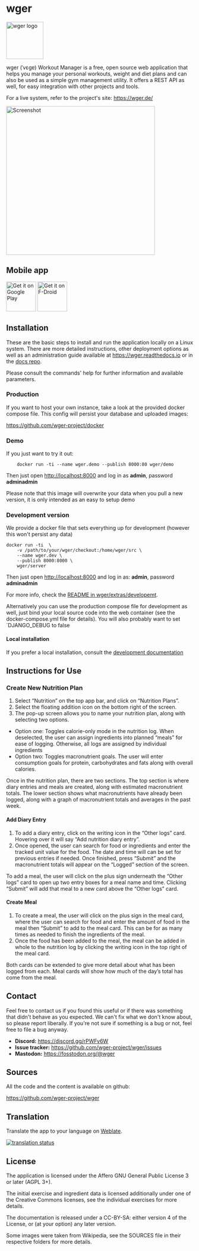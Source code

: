 ﻿# wger

<img src="https://raw.githubusercontent.com/wger-project/wger/master/wger/core/static/images/logos/logo.png" width="100" height="100"  alt="wger logo"/>

wger (ˈvɛɡɐ) Workout Manager is a free, open source web application that helps
you manage your personal workouts, weight and diet plans and can also be used
as a simple gym management utility. It offers a REST API as well, for easy
integration with other projects and tools.

For a live system, refer to the project's site: <https://wger.de/>

<img
src="https://raw.githubusercontent.com/wger-project/wger/master/wger/software/static/images/screens-3.png"
alt="Screenshot"
width="400">

## Mobile app

[<img src="https://play.google.com/intl/en_us/badges/images/generic/en-play-badge.png"
alt="Get it on Google Play"
height="80">](https://play.google.com/store/apps/details?id=de.wger.flutter)
[<img src="https://fdroid.gitlab.io/artwork/badge/get-it-on.png"
alt="Get it on F-Droid"
height="80">](https://f-droid.org/packages/de.wger.flutter/)

## Installation

These are the basic steps to install and run the application locally on a Linux
system. There are more detailed instructions, other deployment options as well
as an administration guide available at <https://wger.readthedocs.io> or in the
[docs repo](https://github.com/wger-project/docs).

Please consult the commands' help for further information and available
parameters.

### Production

If you want to host your own instance, take a look at the provided docker
compose file. This config will persist your database and uploaded images:

<https://github.com/wger-project/docker>

### Demo

If you just want to try it out:

```shell script
    docker run -ti --name wger.demo --publish 8000:80 wger/demo
```

Then just open <http://localhost:8000> and log in as **admin**, password **adminadmin**

Please note that this image will overwrite your data when you pull a new version,
it is only intended as an easy to setup demo

### Development version

We provide a docker file that sets everything up for development (however this won't
persist any data)

````shell script
docker run -ti  \
    -v /path/to/your/wger/checkout:/home/wger/src \
    --name wger.dev \
    --publish 8000:8000 \ 
    wger/server
````

Then just open <http://localhost:8000> and log in as: **admin**, password **adminadmin**

For more info, check the [README in wger/extras/developemt](
./extras/docker/development/README.md
).

Alternatively you can use the production compose file for development as well,
just bind your local source code into the web container (see the docker-compose.yml
file for details). You will also probably want to set `DJANGO_DEBUG to false

#### Local installation

If you prefer a local installation, consult the
[development documentation](https://wger.readthedocs.io/en/latest/development.html)

## Instructions for Use

### Create New Nutrition Plan

1. Select “Nutrition” on the top app bar, and click on “Nutrition Plans”.
2. Select the floating addition icon on the bottom right of the screen.
3. The pop-up screen allows you to name your nutrition plan,
   along with selecting two options.
  * Option one: Toggles calorie-only mode in the nutrition log. When deselected,
    the user can assign ingredients into planned “meals” for ease of logging.
    Otherwise, all logs are assigned by individual ingredients
  * Option two: Toggles macronutrient goals. The user will enter consumption goals for protein,
    carbohydrates and fats along with overall calories.

Once in the nutrition plan, there are two sections. The top section is where diary entries
and meals are created, along with estimated macronutrient totals. The lower section shows
what macronutrients have already been logged, along with a graph of macronutrient totals
and averages in the past week.

#### Add Diary Entry

1. To add a diary entry, click on the writing icon in the “Other logs” card.
   Hovering over it will say “Add nutrition diary entry”.
2. Once opened, the user can search for food or ingredients and enter the tracked
   unit value for the food. The date and time will can be set for previous entries if needed.
   Once finished, press “Submit” and the macronutrient totals will appear on the “Logged” section of the screen.

To add a meal, the user will click on the plus sign underneath the “Other logs” card to open up two
entry boxes for a meal name and time. Clicking “Submit” will add that meal to a new card above the “Other logs” card.

#### Create Meal

1. To create a meal, the user will click on the plus sign in the meal card, where the user can
   search for food and enter the amount of food in the meal then “Submit” to add to the meal card.
   This can be for as many times as needed to finish the ingredients of the meal.
3. Once the food has been added to the meal, the meal can be added in whole to the nutrition log
   by clicking the writing icon in the top right of the meal card.

Both cards can be extended to give more detail about what has been logged from each.
Meal cards will show how much of the day’s total has come from the meal.

## Contact

Feel free to contact us if you found this useful or if there was something that
didn't behave as you expected. We can't fix what we don't know about, so please
report liberally. If you're not sure if something is a bug or not, feel free to
file a bug anyway.

* **Discord:** <https://discord.gg/rPWFv6W>
* **Issue tracker:** <https://github.com/wger-project/wger/issues>
* **Mastodon:** <https://fosstodon.org/@wger>

## Sources

All the code and the content is available on github:

<https://github.com/wger-project/wger>

## Translation

Translate the app to your language on [Weblate](https://hosted.weblate.org/engage/wger/).

[![translation status](https://hosted.weblate.org/widgets/wger/-/multi-blue.svg)](https://hosted.weblate.org/engage/wger/)

## License

The application is licensed under the Affero GNU General Public License 3 or
later (AGPL 3+).

The initial exercise and ingredient data is licensed additionally under one of
the Creative Commons licenses, see the individual exercises for more details.

The documentation is released under a CC-BY-SA: either version 4 of the License,
or (at your option) any later version.

Some images were taken from Wikipedia, see the SOURCES file in their respective
folders for more details.
